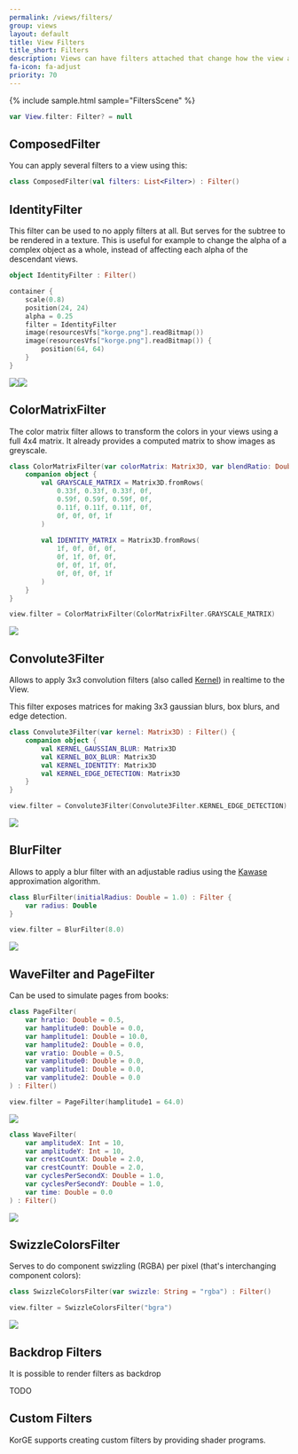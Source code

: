 ```yaml
---
permalink: /views/filters/
group: views
layout: default
title: View Filters
title_short: Filters
description: Views can have filters attached that change how the view and its children are displayed. 
fa-icon: fa-adjust
priority: 70
---
```


{% include sample.html sample="FiltersScene" %}

```kotlin
var View.filter: Filter? = null
```

## ComposedFilter

You can apply several filters to a view using this:

```kotlin
class ComposedFilter(val filters: List<Filter>) : Filter()
```

## IdentityFilter

This filter can be used to no apply filters at all. But serves for the subtree to be rendered in a texture.
This is useful for example to change the alpha of a complex object as a whole,
instead of affecting each alpha of the descendant views.

```kotlin
object IdentityFilter : Filter()
```

```kotlin
container {
	scale(0.8)
	position(24, 24)
	alpha = 0.25
	filter = IdentityFilter
	image(resourcesVfs["korge.png"].readBitmap())
	image(resourcesVfs["korge.png"].readBitmap()) {
		position(64, 64)
	}
}
```

<div style="display:flex;width:100%;max-width:100%;">
<img src="/i/filters/identity_complex_off.png" style="max-width:50%;" />
<img src="/i/filters/identity_complex_on.png" style="max-width:50%;" />
</div>

## ColorMatrixFilter

The color matrix filter allows to transform the colors in your views
using a full 4x4 matrix. It already provides a computed matrix to show images as greyscale.

```kotlin
class ColorMatrixFilter(var colorMatrix: Matrix3D, var blendRatio: Double) : Filter() {
    companion object {
        val GRAYSCALE_MATRIX = Matrix3D.fromRows(
            0.33f, 0.33f, 0.33f, 0f,
            0.59f, 0.59f, 0.59f, 0f,
            0.11f, 0.11f, 0.11f, 0f,
            0f, 0f, 0f, 1f
        )
        
        val IDENTITY_MATRIX = Matrix3D.fromRows(
            1f, 0f, 0f, 0f,
            0f, 1f, 0f, 0f,
            0f, 0f, 1f, 0f,
            0f, 0f, 0f, 1f
        )
    }
}
```

```kotlin
view.filter = ColorMatrixFilter(ColorMatrixFilter.GRAYSCALE_MATRIX)
```

![](/i/filters/color_matrix.png)

## Convolute3Filter

Allows to apply 3x3 convolution filters (also called [Kernel](https://en.wikipedia.org/wiki/Kernel_(image_processing))) in realtime to the View.

This filter exposes matrices for making 3x3 gaussian blurs, box blurs, and edge detection.

```kotlin
class Convolute3Filter(var kernel: Matrix3D) : Filter() {
    companion object {
        val KERNEL_GAUSSIAN_BLUR: Matrix3D
        val KERNEL_BOX_BLUR: Matrix3D
        val KERNEL_IDENTITY: Matrix3D
        val KERNEL_EDGE_DETECTION: Matrix3D
    }
}
```

```kotlin
view.filter = Convolute3Filter(Convolute3Filter.KERNEL_EDGE_DETECTION)
```

![](/i/filters/edge_detection.png)

## BlurFilter

Allows to apply a blur filter with an adjustable radius using the [Kawase](https://software.intel.com/content/www/us/en/develop/videos/improving-real-time-gpu-based-image-blur-algorithms-kawase-blur-and-moving-box-averages.html?language=es)
approximation algorithm.

```kotlin
class BlurFilter(initialRadius: Double = 1.0) : Filter {
    var radius: Double
}
```
```kotlin
view.filter = BlurFilter(8.0)
```

![](/i/filters/blur.png)

## WaveFilter and PageFilter

Can be used to simulate pages from books:

```kotlin
class PageFilter(
    var hratio: Double = 0.5,
    var hamplitude0: Double = 0.0,
    var hamplitude1: Double = 10.0,
    var hamplitude2: Double = 0.0,
    var vratio: Double = 0.5,
    var vamplitude0: Double = 0.0,
    var vamplitude1: Double = 0.0,
    var vamplitude2: Double = 0.0
) : Filter()
```

```kotlin
view.filter = PageFilter(hamplitude1 = 64.0)
```

![](/i/filters/page.png)

```kotlin
class WaveFilter(
    var amplitudeX: Int = 10,
    var amplitudeY: Int = 10,
    var crestCountX: Double = 2.0,
    var crestCountY: Double = 2.0,
    var cyclesPerSecondX: Double = 1.0,
    var cyclesPerSecondY: Double = 1.0,
    var time: Double = 0.0
) : Filter()
```

![](/i/filters/wave.png)

## SwizzleColorsFilter

Serves to do component swizzling (RGBA) per pixel (that's interchanging component colors):

```kotlin
class SwizzleColorsFilter(var swizzle: String = "rgba") : Filter()
```

```kotlin
view.filter = SwizzleColorsFilter("bgra")
```

![](/i/filters/swizzle_color.png)

## Backdrop Filters

It is possible to render filters as backdrop

TODO

## Custom Filters

KorGE supports creating custom filters by providing shader programs.
